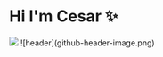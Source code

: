 # Hi I'm Cesar ✨
 <img src="https://media0.giphy.com/media/M4NykXxUE0HAcK7UJ6/giphy.gif" width="100"/>
![header](github-header-image.png)


<!--
**brycezusan/brycezusan** is a ✨ _special_ ✨ repository because its `README.md` (this file) appears on your GitHub profile.

Here are some ideas to get you started:

- 🔭 I’m currently working on ...
- 🌱 I’m currently learning ...
- 👯 I’m looking to collaborate on ...
- 🤔 I’m looking for help with ...
- 💬 Ask me about ...
- 📫 How to reach me: ...
- 😄 Pronouns: ...
- ⚡ Fun fact: ...
-->
